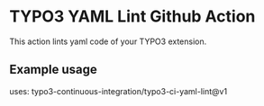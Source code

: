 # TYPO3 YAML Lint Github Action

This action lints yaml code of your TYPO3 extension.

## Example usage

uses: typo3-continuous-integration/typo3-ci-yaml-lint@v1

